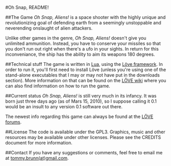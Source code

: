 #Oh Snap, README!

##The Game
_Oh Snap, Aliens!_ is a space shooter with the highly unique and revolutionizing 
goal of defending earth from a seemingly unstoppable and neverending onslaught
of alien attackers.

Unlike other games in the genre, _Oh Snap, Aliens!_ doesn't give you unlimited
ammunition. Instead, you have to conserve your missiles so that you don't
run out right when there's a ufo in your sights. In return for this
inconveniance, the ship has the ability to aim its weapons 180 degrees.

##Technical stuff
The game is written in [Lua](http://www.lua.org/ "The Programming Language Lua"), using the [Löve framework](http://www.love2d.org/ "LÖVE - Free 2d Game Engine").
In order to run it, you'll first need to install Löve (unless you're using one 
of the stand-alone executables that I may or may not have put in the downloads
section). More information on that can be found on the [LÖVE wiki](http://love2d.org/wiki/Main_Page "Löve Wiki") where
you can also find information on how to run the game.

##Current status
_Oh Snap, Aliens!_ is still very much in its infancy. It was born just three
days ago (as of Mars 15, 2010), so I suppose calling it 0.1 would be an 
insult to any version 0.1 software out there. 

The newest info regarding this game can always be found at the [LÖVE forums](http://love2d.org/forum/viewtopic.php?f=5&t=1417 "Oh Snap, Aliens! forum thread").

##License
The code is available under the GPL3. Graphics, music and other resources may be 
available under other licenses. Please see the CREDITS document for more information.

##Contact
If you have any suggestions or comments, feel free to email me at 
[tommy.brunn(at)gmail.com](mailto:tommy.brunn@gmail.com "Email me").
